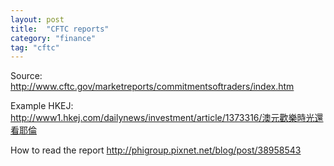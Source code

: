 ```yaml
---
layout: post
title:  "CFTC reports"
category: "finance"
tag: "cftc"
---
```


Source:
http://www.cftc.gov/marketreports/commitmentsoftraders/index.htm

Example HKEJ:
http://www1.hkej.com/dailynews/investment/article/1373316/澳元歡樂時光還看耶倫

How to read the report
http://phigroup.pixnet.net/blog/post/38958543
